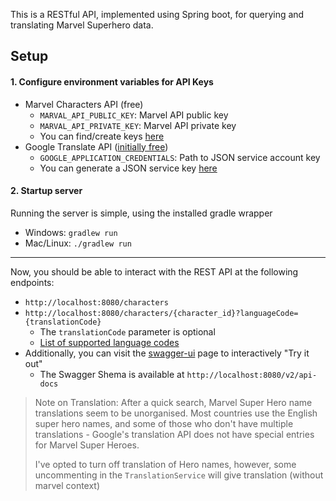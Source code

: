 This is a RESTful API, implemented using Spring boot, for querying and translating Marvel Superhero data.

Setup
---
####  1. Configure environment variables for API Keys
* Marvel Characters API (free)
    * `MARVAL_API_PUBLIC_KEY`: Marvel API public key
    * `MARVAL_API_PRIVATE_KEY`: Marvel API private key
    - You can find/create keys [here](https://developer.marvel.com/account)
* Google Translate API ([initially free](https://cloud.google.com/translate/pricing))
    * `GOOGLE_APPLICATION_CREDENTIALS`: Path to JSON service account key
    - You can generate a JSON service key [here](https://cloud.google.com/storage/docs/authentication?hl=en#service_accounts)   
    
#### 2. Startup server
Running the server is simple, using the installed gradle wrapper
 * Windows: `gradlew run`
 * Mac/Linux: `./gradlew run`

---
Now, you should be able to interact with the REST API at the following endpoints:
 * `http://localhost:8080/characters`
 * `http://localhost:8080/characters/{character_id}?languageCode={translationCode}`
    * The `translationCode` parameter is optional
    * [List of supported language codes](https://cloud.google.com/translate/docs/languages)
 * Additionally, you can visit the [swagger-ui](http://localhost:8080/swagger-ui.html) page to interactively "Try it out"
    * The Swagger Shema is available at `http://localhost:8080/v2/api-docs`
 
  
> Note on Translation:
>After a quick search, Marvel Super Hero name translations seem to be unorganised. Most countries use the English super hero names, and some of those who don't have multiple translations - Google's translation API does not have special entries for Marvel Super Heroes.
>
>I've opted to turn off translation of Hero names, however, some uncommenting in the `TranslationService` will give translation (without marvel context)
